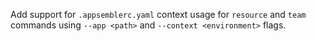 Add support for `.appsemblerc.yaml` context usage for `resource` and `team` commands using
`--app <path>` and `--context <environment>` flags.
